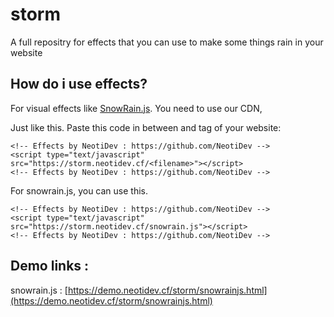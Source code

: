 # storm
A full repositry for effects that you can use to make some things rain in your website
## How do i use effects?
For visual effects like [SnowRain.js](https://github.com/NeotiDev/storm/blob/master/snowrain.js). You need to use our CDN,

Just like this.
Paste this code in between <head> and </head> tag of your website:

```
<!-- Effects by NeotiDev : https://github.com/NeotiDev -->
<script type="text/javascript" src="https://storm.neotidev.cf/<filename>"></script>
<!-- Effects by NeotiDev : https://github.com/NeotiDev -->
```
For snowrain.js, you can use this.


```
<!-- Effects by NeotiDev : https://github.com/NeotiDev -->
<script type="text/javascript" src="https://storm.neotidev.cf/snowrain.js"></script>
<!-- Effects by NeotiDev : https://github.com/NeotiDev -->
```

## Demo links :
snowrain.js : [https://demo.neotidev.cf/storm/snowrainjs.html](https://demo.neotidev.cf/storm/snowrainjs.html)
